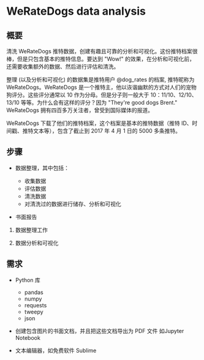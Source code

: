 
# WeRateDogs data analysis

## 概要

清洗 WeRateDogs 推特数据，创建有趣且可靠的分析和可视化。这份推特档案很棒，但是只包含基本的推特信息。要达到 "Wow!" 的效果，在分析和可视化前，还需要收集额外的数据、然后进行评估和清洗。

整理 (以及分析和可视化) 的数据集是推特用户 @dog_rates 的档案, 推特昵称为 WeRateDogs。WeRateDogs 是一个推特主，他以诙谐幽默的方式对人们的宠物狗评分。这些评分通常以 10 作为分母。但是分子则一般大于 10：11/10、12/10、13/10 等等。为什么会有这样的评分？因为 "They're good dogs Brent." WeRateDogs 拥有四百多万关注者，曾受到国际媒体的报道。

WeRateDogs 下载了他们的推特档案，这个档案是基本的推特数据（推特 ID、时间戳、推特文本等），包含了截止到 2017 年 4 月 1 日的 5000 多条推特。

## 步骤

+ 数据整理，其中包括：
  - 收集数据
  - 评估数据
  - 清洗数据
  - 对清洗过的数据进行储存、分析和可视化
  
+ 书面报告 

1) 数据整理工作  

2) 数据分析和可视化

## 需求

+ Python 库
   - pandas
   - numpy
   - requests
   - tweepy
   - json

+ 创建包含图片的书面文档，并且把这些文档导出为 PDF 文件 如Jupyter Notebook
+ 文本编辑器，如免费软件 Sublime


